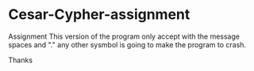 # Cesar-Cypher-assignment
Assignment
This version of the program only accept with the message spaces and "." any other sysmbol is going to make the program to crash.

Thanks
